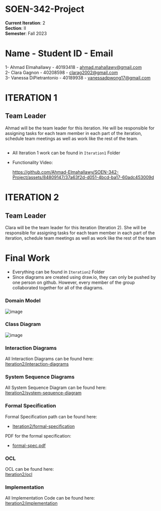 # SOEN-342-Project
**Current Iteration**: 2 \
**Section**: II \
**Semester**: Fall 2023 

# Name - Student ID - Email
1- Ahmad Elmahallawy - 40193418 - ahmad.mahallawy@gmail.com \
2- Clara Gagnon -  40208598 - clarag2002@gmail.com \
3- Vanessa DiPietrantonio - 40189938 - vanessadpwong17@gmail.com 

# ITERATION 1
## Team Leader
Ahmad will be the team leader for this iteration. He will be responsible for assigning tasks for each team member  in each part of the iteration, schedule team meetings as well as work like the rest of the team.
##
- All Iteration 1 work can be found in `Iteration1` Folder
- Functionality Video:

  https://github.com/Ahmad-Elmahallawy/SOEN-342-Project/assets/84809147/37a63f2d-d051-4bcd-ba17-60adc453009d

# ITERATION 2
## Team Leader
Clara will be the team leader for this iteration (Iteration 2). She will be responsible for assigning tasks for each team member  in each part of the iteration, schedule team meetings as well as work like the rest of the team
# Final Work
- Everything can be found in `Iteration2` Folder
- Since diagrams are created using draw.io, they can only be pushed by one person on github. However, every member of the group collaborated together for all of the diagrams.
### Domain Model
![image](https://github.com/Ahmad-Elmahallawy/SOEN-342-Project/assets/84809147/d2165d86-6185-4f5f-8431-d3faf4313aa9)

### Class Diagram
![image](https://github.com/Ahmad-Elmahallawy/SOEN-342-Project/assets/84809147/5a20f21b-7c20-4b1e-969e-b27ac758aa72)

### Interaction Diagrams
All Interaction Diagrams can be found here:\
[Iteration2/interaction-diagrams](https://github.com/Ahmad-Elmahallawy/SOEN-342-Project/tree/b7a2f0618cacddf8ea6dea3c1e7d1631f9defa79/Iteration2/interaction-diagrams)

### System Sequence Diagrams
All System Sequence Diagram can be found here:\
[Iteration2/system-sequence-diagram](https://github.com/Ahmad-Elmahallawy/SOEN-342-Project/tree/b7a2f0618cacddf8ea6dea3c1e7d1631f9defa79/Iteration2/system-sequence-diagram)

### Formal Specification
Formal Specification path can be found here:
- [Iteration2/formal-specification](Iteration2/formal-specification)

PDF for the formal specification:
- [formal-spec.pdf](https://github.com/Ahmad-Elmahallawy/SOEN-342-Project/files/13405685/formal-spec.2.pdf)

### OCL
OCL can be found here:\
[Iteration2/ocl](https://github.com/Ahmad-Elmahallawy/SOEN-342-Project/tree/b7a2f0618cacddf8ea6dea3c1e7d1631f9defa79/Iteration2/ocl)

### Implementation
All Implementation Code can be found here:\
[Iteration2/implementation](https://github.com/Ahmad-Elmahallawy/SOEN-342-Project/tree/b7a2f0618cacddf8ea6dea3c1e7d1631f9defa79/Iteration2/implementation)




